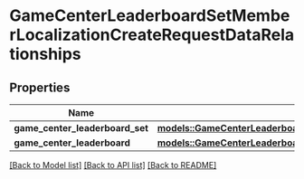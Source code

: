 # GameCenterLeaderboardSetMemberLocalizationCreateRequestDataRelationships

## Properties

Name | Type | Description | Notes
------------ | ------------- | ------------- | -------------
**game_center_leaderboard_set** | [**models::GameCenterLeaderboardSetLocalizationCreateRequestDataRelationshipsGameCenterLeaderboardSet**](GameCenterLeaderboardSetLocalizationCreateRequest_data_relationships_gameCenterLeaderboardSet.md) |  | 
**game_center_leaderboard** | [**models::GameCenterLeaderboardLocalizationCreateRequestDataRelationshipsGameCenterLeaderboard**](GameCenterLeaderboardLocalizationCreateRequest_data_relationships_gameCenterLeaderboard.md) |  | 

[[Back to Model list]](../README.md#documentation-for-models) [[Back to API list]](../README.md#documentation-for-api-endpoints) [[Back to README]](../README.md)


